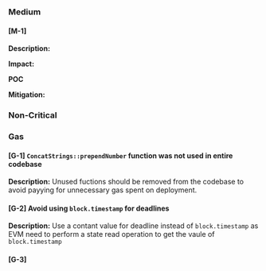 ### Medium

#### [M-1]

**Description:**



**Impact:**

**POC**

**Mitigation:**

### Non-Critical

### Gas

#### [G-1] `ConcatStrings::prependNumber` function was not used in entire codebase

**Description:** Unused fuctions should be removed from the codebase to avoid payying for unnecessary gas spent on deployment. 

#### [G-2] Avoid using `block.timestamp` for deadlines

**Description:** Use a contant value for deadline instead of `block.timestamp` as EVM need to perform a state read operation to get the vaule of `block.timestamp`

#### [G-3]
